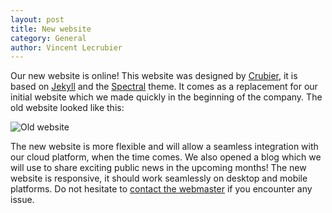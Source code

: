 ```yaml
---
layout: post
title: New website
category: General
author: Vincent Lecrubier
---
```


Our new website is online! This website was designed by [Crubier][crubier], it is based on [Jekyll][jekyll] and the [Spectral][spectral] theme. It comes as a replacement for our initial website which we made quickly in the beginning of the company. The old website looked like this:

![Old website](/images/OldWebsite.png)

The new website is more flexible and will allow a seamless integration with our cloud platform, when the time comes. We also opened a blog which we will use to share exciting public news in the upcoming months! The new website is responsive, it should work seamlessly on desktop and mobile platforms. Do not hesitate to [contact the webmaster][mail] if you encounter any issue.

[mail]: mailto://vincent.lecrubier@gmail.com
[jekyll]: https://jekyllrb.com
[crubier]: https://crubier.net
[spectral]: https://github.com/arkadianriver/spectral
